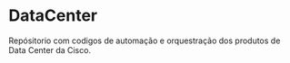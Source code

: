 # DataCenter


Repósitorio com codigos de automação e orquestração dos produtos de Data Center da Cisco.
